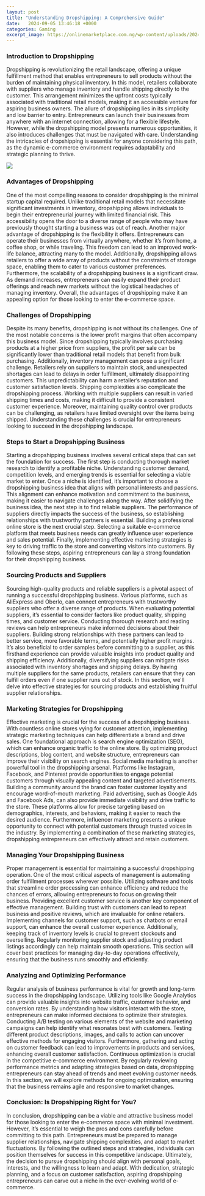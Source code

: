 ```yaml
---
layout: post
title: "Understanding Dropshipping: A Comprehensive Guide"
date:   2024-09-05 13:46:18 +0000
categories: Gaming
excerpt_image: https://onlinemarketplace.com.ng/wp-content/uploads/2024/02/IMG-20240213-WA0016-1024x576.jpg
---
```


### Introduction to Dropshipping
Dropshipping is revolutionizing the retail landscape, offering a unique fulfillment method that enables entrepreneurs to sell products without the burden of maintaining physical inventory. In this model, retailers collaborate with suppliers who manage inventory and handle shipping directly to the customer. This arrangement minimizes the upfront costs typically associated with traditional retail models, making it an accessible venture for aspiring business owners.
The allure of dropshipping lies in its simplicity and low barrier to entry. Entrepreneurs can launch their businesses from anywhere with an internet connection, allowing for a flexible lifestyle. However, while the dropshipping model presents numerous opportunities, it also introduces challenges that must be navigated with care. Understanding the intricacies of dropshipping is essential for anyone considering this path, as the dynamic e-commerce environment requires adaptability and strategic planning to thrive.

![](https://onlinemarketplace.com.ng/wp-content/uploads/2024/02/IMG-20240213-WA0016-1024x576.jpg)
### Advantages of Dropshipping
One of the most compelling reasons to consider dropshipping is the minimal startup capital required. Unlike traditional retail models that necessitate significant investments in inventory, dropshipping allows individuals to begin their entrepreneurial journey with limited financial risk. This accessibility opens the door to a diverse range of people who may have previously thought starting a business was out of reach.
Another major advantage of dropshipping is the flexibility it offers. Entrepreneurs can operate their businesses from virtually anywhere, whether it’s from home, a coffee shop, or while traveling. This freedom can lead to an improved work-life balance, attracting many to the model. Additionally, dropshipping allows retailers to offer a wide array of products without the constraints of storage space, enabling them to cater to various customer preferences.
Furthermore, the scalability of a dropshipping business is a significant draw. As demand increases, entrepreneurs can easily expand their product offerings and reach new markets without the logistical headaches of managing inventory. Overall, the advantages of dropshipping make it an appealing option for those looking to enter the e-commerce space.
### Challenges of Dropshipping
Despite its many benefits, dropshipping is not without its challenges. One of the most notable concerns is the lower profit margins that often accompany this business model. Since dropshipping typically involves purchasing products at a higher price from suppliers, the profit per sale can be significantly lower than traditional retail models that benefit from bulk purchasing.
Additionally, inventory management can pose a significant challenge. Retailers rely on suppliers to maintain stock, and unexpected shortages can lead to delays in order fulfillment, ultimately disappointing customers. This unpredictability can harm a retailer’s reputation and customer satisfaction levels.
Shipping complexities also complicate the dropshipping process. Working with multiple suppliers can result in varied shipping times and costs, making it difficult to provide a consistent customer experience. Moreover, maintaining quality control over products can be challenging, as retailers have limited oversight over the items being shipped. Understanding these challenges is crucial for entrepreneurs looking to succeed in the dropshipping landscape.
### Steps to Start a Dropshipping Business
Starting a dropshipping business involves several critical steps that can set the foundation for success. The first step is conducting thorough market research to identify a profitable niche. Understanding customer demand, competition levels, and emerging trends is essential for selecting a viable market to enter.
Once a niche is identified, it’s important to choose a dropshipping business idea that aligns with personal interests and passions. This alignment can enhance motivation and commitment to the business, making it easier to navigate challenges along the way. After solidifying the business idea, the next step is to find reliable suppliers. The performance of suppliers directly impacts the success of the business, so establishing relationships with trustworthy partners is essential.
Building a professional online store is the next crucial step. Selecting a suitable e-commerce platform that meets business needs can greatly influence user experience and sales potential. Finally, implementing effective marketing strategies is key to driving traffic to the store and converting visitors into customers. By following these steps, aspiring entrepreneurs can lay a strong foundation for their dropshipping business.
### Sourcing Products and Suppliers
Sourcing high-quality products and reliable suppliers is a pivotal aspect of running a successful dropshipping business. Various platforms, such as AliExpress and Oberlo, can connect entrepreneurs with trustworthy suppliers who offer a diverse range of products. When evaluating potential suppliers, it’s essential to consider factors like product quality, shipping times, and customer service.
Conducting thorough research and reading reviews can help entrepreneurs make informed decisions about their suppliers. Building strong relationships with these partners can lead to better service, more favorable terms, and potentially higher profit margins. It’s also beneficial to order samples before committing to a supplier, as this firsthand experience can provide valuable insights into product quality and shipping efficiency.
Additionally, diversifying suppliers can mitigate risks associated with inventory shortages and shipping delays. By having multiple suppliers for the same products, retailers can ensure that they can fulfill orders even if one supplier runs out of stock. In this section, we'll delve into effective strategies for sourcing products and establishing fruitful supplier relationships.
### Marketing Strategies for Dropshipping
Effective marketing is crucial for the success of a dropshipping business. With countless online stores vying for customer attention, implementing strategic marketing techniques can help differentiate a brand and drive sales. One foundational approach is search engine optimization (SEO), which can enhance organic traffic to the online store. By optimizing product descriptions, blog content, and website structure, entrepreneurs can improve their visibility on search engines.
Social media marketing is another powerful tool in the dropshipping arsenal. Platforms like Instagram, Facebook, and Pinterest provide opportunities to engage potential customers through visually appealing content and targeted advertisements. Building a community around the brand can foster customer loyalty and encourage word-of-mouth marketing.
Paid advertising, such as Google Ads and Facebook Ads, can also provide immediate visibility and drive traffic to the store. These platforms allow for precise targeting based on demographics, interests, and behaviors, making it easier to reach the desired audience. Furthermore, influencer marketing presents a unique opportunity to connect with potential customers through trusted voices in the industry. By implementing a combination of these marketing strategies, dropshipping entrepreneurs can effectively attract and retain customers.
### Managing Your Dropshipping Business
Proper management is essential for maintaining a successful dropshipping operation. One of the most critical aspects of management is automating order fulfillment processes wherever possible. Utilizing software and tools that streamline order processing can enhance efficiency and reduce the chances of errors, allowing entrepreneurs to focus on growing their business.
Providing excellent customer service is another key component of effective management. Building trust with customers can lead to repeat business and positive reviews, which are invaluable for online retailers. Implementing channels for customer support, such as chatbots or email support, can enhance the overall customer experience.
Additionally, keeping track of inventory levels is crucial to prevent stockouts and overselling. Regularly monitoring supplier stock and adjusting product listings accordingly can help maintain smooth operations. This section will cover best practices for managing day-to-day operations effectively, ensuring that the business runs smoothly and efficiently.
### Analyzing and Optimizing Performance
Regular analysis of business performance is vital for growth and long-term success in the dropshipping landscape. Utilizing tools like Google Analytics can provide valuable insights into website traffic, customer behavior, and conversion rates. By understanding how visitors interact with the store, entrepreneurs can make informed decisions to optimize their strategies.
Conducting A/B testing on various elements of the website and marketing campaigns can help identify what resonates best with customers. Testing different product descriptions, images, and calls to action can uncover effective methods for engaging visitors. Furthermore, gathering and acting on customer feedback can lead to improvements in products and services, enhancing overall customer satisfaction.
Continuous optimization is crucial in the competitive e-commerce environment. By regularly reviewing performance metrics and adapting strategies based on data, dropshipping entrepreneurs can stay ahead of trends and meet evolving customer needs. In this section, we will explore methods for ongoing optimization, ensuring that the business remains agile and responsive to market changes.
### Conclusion: Is Dropshipping Right for You?
In conclusion, dropshipping can be a viable and attractive business model for those looking to enter the e-commerce space with minimal investment. However, it’s essential to weigh the pros and cons carefully before committing to this path. Entrepreneurs must be prepared to manage supplier relationships, navigate shipping complexities, and adapt to market fluctuations.
By following the outlined steps and strategies, individuals can position themselves for success in this competitive landscape. Ultimately, the decision to pursue dropshipping should align with personal goals, interests, and the willingness to learn and adapt. With dedication, strategic planning, and a focus on customer satisfaction, aspiring dropshipping entrepreneurs can carve out a niche in the ever-evolving world of e-commerce.
